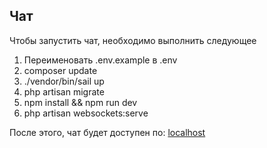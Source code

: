 
## Чат

Чтобы запустить чат, необходимо выполнить следующее

1) Переименовать .env.example в .env
2) composer update
3) ./vendor/bin/sail up
4) php artisan migrate
5) npm install && npm run dev
6) php artisan websockets:serve

После этого, чат будет доступен по:
<a href="http://localhost">localhost</a>

